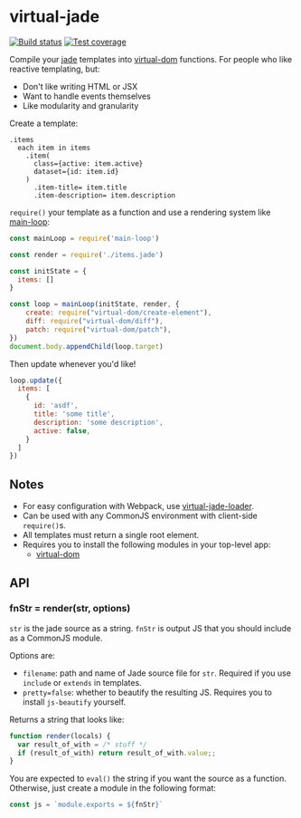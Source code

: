 # virtual-jade

[![Build status][travis-image]][travis-url]
[![Test coverage][coveralls-image]][coveralls-url]

Compile your [jade](https://github.com/jadejs/jade) templates into [virtual-dom](https://github.com/Matt-Esch/virtual-dom) functions.
For people who like reactive templating, but:

- Don't like writing HTML or JSX
- Want to handle events themselves
- Like modularity and granularity

Create a template:

```jade
.items
  each item in items
    .item(
      class={active: item.active}
      dataset={id: item.id}
    )
      .item-title= item.title
      .item-description= item.description
```

`require()` your template as a function
and use a rendering system like [main-loop](https://github.com/Raynos/main-loop):

```js
const mainLoop = require('main-loop')

const render = require('./items.jade')

const initState = {
  items: []
}

const loop = mainLoop(initState, render, {
    create: require("virtual-dom/create-element"),
    diff: require("virtual-dom/diff"),
    patch: require("virtual-dom/patch"),
})
document.body.appendChild(loop.target)
```

Then update whenever you'd like!

```js
loop.update({
  items: [
    {
      id: 'asdf',
      title: 'some title',
      description: 'some description',
      active: false,
    }
  ]
})
```

## Notes

- For easy configuration with Webpack, use [virtual-jade-loader](https://github.com/tdumitrescu/virtual-jade-loader).
- Can be used with any CommonJS environment with client-side `require()`s.
- All templates must return a single root element.
- Requires you to install the following modules in your top-level app:
  - [virtual-dom](https://github.com/Matt-Esch/virtual-dom)

## API

### fnStr = render(str, options)

`str` is the jade source as a string.
`fnStr` is output JS that you should include as a CommonJS module.

Options are:

- `filename`: path and name of Jade source file for `str`.
  Required if you use `include` or `extends` in templates.
- `pretty=false`: whether to beautify the resulting JS.
  Requires you to install `js-beautify` yourself.

Returns a string that looks like:

```js
function render(locals) {
  var result_of_with = /* stuff */
  if (result_of_with) return result_of_with.value;;
}
```

You are expected to `eval()` the string if you want the source as a function.
Otherwise, just create a module in the following format:

```js
const js = `module.exports = ${fnStr}`
```

[travis-image]: https://img.shields.io/travis/tdumitrescu/virtual-jade/master.svg?style=flat-square
[travis-url]: https://travis-ci.org/tdumitrescu/virtual-jade
[coveralls-image]: https://img.shields.io/coveralls/tdumitrescu/virtual-jade.svg?style=flat-square
[coveralls-url]: https://coveralls.io/r/tdumitrescu/virtual-jade
